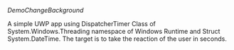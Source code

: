 *DemoChangeBackground*

A simple UWP app using DispatcherTimer Class of System.Windows.Threading namespace of Windows Runtime 
and Struct System.DateTime. The target is to take the reaction of the user in seconds.